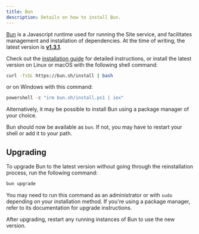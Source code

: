 ```yaml
---
title: Bun
description: Details on how to install Bun.
---
```


[Bun](https://bun.sh) is a Javascript runtime used for running the Site service, and facilitates management and installation of dependencies. At the time of writing, the latest version is [**v1.3.1**](https://bun.com/blog/bun-v1.3).

Check out the [installation guide](https://bun.com/docs/installation) for detailed instructions, or install the latest version on Linux or macOS with the following shell command:

```bash
curl -fsSL https://bun.sh/install | bash
```

or on Windows with this command:

```powershell
powershell -c "irm bun.sh/install.ps1 | iex"
```

Alternatively, it may be possible to install Bun using a package manager of your choice.

Bun should now be available as `bun`. If not, you may have to restart your shell or add it to your path.

## Upgrading

To upgrade Bun to the latest version without going through the reinstallation process, run the following command:

```bash
bun upgrade
```

You may need to run this command as an administrator or with `sudo` depending on your installation method. If you're using a package manager, refer to its documentation for upgrade instructions.

After upgrading, restart any running instances of Bun to use the new version.
